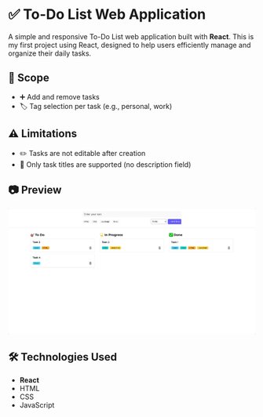 # ✅ To-Do List Web Application

A simple and responsive To-Do List web application built with **React**. This is my first project using React, designed to help users efficiently manage and organize their daily tasks.

## 📌 Scope

- ➕ Add and remove tasks  
- 🏷️ Tag selection per task (e.g., personal, work)

## ⚠️ Limitations

- ✏️ Tasks are not editable after creation  
- 📝 Only task titles are supported (no description field)

## 📷 Preview

![Screenshot](src/assets/screenshot-1725670979398.png)

## 🛠️ Technologies Used

- **React**  
- HTML  
- CSS  
- JavaScript
